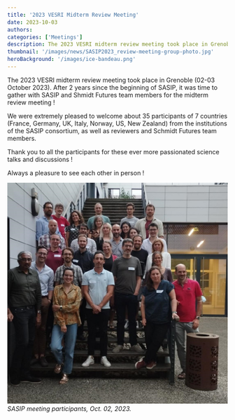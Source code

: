 ```yaml
---
title: '2023 VESRI Midterm Review Meeting'
date: 2023-10-03
authors:
categories: ['Meetings']
description: The 2023 VESRI midterm review meeting took place in Grenoble (02-03 October 2023) and was the opportunity to focus on SASIP's progress. 
thumbnail: '/images/news/SASIP2023_review-meeting-group-photo.jpg'
heroBackground: '/images/ice-bandeau.png'
---
```


The 2023 VESRI midterm review meeting took place in Grenoble (02-03 October 2023). After 2 years since the beginning of SASIP, it was time to gather with SASIP and Shmidt Futures team members for the midterm review meeting ! 

We were extremely pleased to welcome about 35 participants of 7 countries (France, Germany, UK, Italy, Norway, US, New Zealand) from the institutions of the SASIP consortium, as well as reviewers and Schmidt Futures team members.

Thank you to all the participants for these ever more passionated science talks and discussions ! 

Always a pleasure to see each other in person ! 

![meeting_pic](/images/news/SASIP2023_review-meeting-group-photo.jpg)
_SASIP meeting participants, Oct. 02, 2023._
